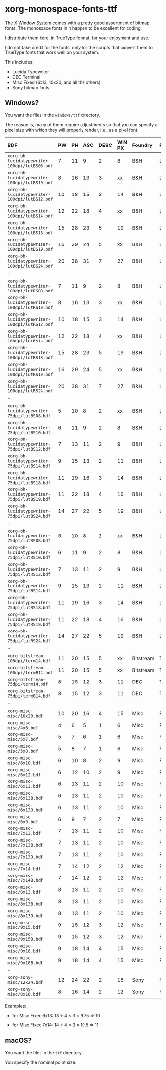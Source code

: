# xorg-monospace-fonts-ttf

The X Window System comes with a pretty good assortment of bitmap
fonts.  The monospace fonts in it happen to be excellent for coding.

I distribute them here, in TrueType format, for your enjoyment and
use.

I do not take credit for the fonts, only for the scripts that convert
them to TrueType fonts that work well on your system.

This includes:

-   Lucida Typewriter
-   DEC Terminal
-   Misc Fixed (6x13, 10x20, and all the others)
-   Sony bitmap fonts

## Windows?

You want the files in the `windows/ttf` directory.

The reason is, many of them require adjustments so that you can
specify a pixel size with which they will properly render, i.e.,
as a pixel font.

| BDF                                           | PW | PH | ASC | DESC | WIN PX | Foundry   | Family           | Wt.    | Slant | Set Width     | Add Style | Px | Pt  | DPI | DPI | Spac | Avg.Wd. | Registry | Encoding |
|:----------------------------------------------|:---|:---|:----|:-----|:-------|:----------|:-----------------|:-------|:------|:--------------|:----------|:---|:----|:----|:----|:-----|:--------|:---------|:---------|
| `xorg-bh-lucidatypewriter-100dpi/lutBS08.bdf` | 7  | 11 | 9   | 2    | 8      | B&H       | LucidaTypewriter | Bold   | R     | Normal        | Sans      | 11 | 80  | 100 | 100 | M    | 70      | ISO10646 | 1        |
| `xorg-bh-lucidatypewriter-100dpi/lutBS10.bdf` | 8  | 16 | 13  | 3    | xx     | B&H       | LucidaTypewriter | Bold   | R     | Normal        | Sans      | 14 | 100 | 100 | 100 | M    | 80      | ISO10646 | 1        |
| `xorg-bh-lucidatypewriter-100dpi/lutBS12.bdf` | 10 | 18 | 15  | 3    | 14     | B&H       | LucidaTypewriter | Bold   | R     | Normal        | Sans      | 17 | 120 | 100 | 100 | M    | 100     | ISO10646 | 1        |
| `xorg-bh-lucidatypewriter-100dpi/lutBS14.bdf` | 12 | 22 | 18  | 4    | xx     | B&H       | LucidaTypewriter | Bold   | R     | Normal        | Sans      | 20 | 140 | 100 | 100 | M    | 120     | ISO10646 | 1        |
| `xorg-bh-lucidatypewriter-100dpi/lutBS18.bdf` | 15 | 28 | 23  | 5    | 19     | B&H       | LucidaTypewriter | Bold   | R     | Normal        | Sans      | 25 | 180 | 100 | 100 | M    | 150     | ISO10646 | 1        |
| `xorg-bh-lucidatypewriter-100dpi/lutBS19.bdf` | 16 | 29 | 24  | 5    | xx     | B&H       | LucidaTypewriter | Bold   | R     | Normal        | Sans      | 26 | 190 | 100 | 100 | M    | 159     | ISO10646 | 1        |
| `xorg-bh-lucidatypewriter-100dpi/lutBS24.bdf` | 20 | 38 | 31  | 7    | 27     | B&H       | LucidaTypewriter | Bold   | R     | Normal        | Sans      | 34 | 240 | 100 | 100 | M    | 200     | ISO10646 | 1        |
| -                                             |    |    |     |      |        |           |                  |        |       |               |           |    |     |     |     |      |         |          |          |
| `xorg-bh-lucidatypewriter-100dpi/lutRS08.bdf` | 7  | 11 | 9   | 2    | 8      | B&H       | LucidaTypewriter | Medium | R     | Normal        | Sans      | 11 | 80  | 100 | 100 | M    | 70      | ISO10646 | 1        |
| `xorg-bh-lucidatypewriter-100dpi/lutRS10.bdf` | 8  | 16 | 13  | 3    | xx     | B&H       | LucidaTypewriter | Medium | R     | Normal        | Sans      | 14 | 100 | 100 | 100 | M    | 80      | ISO10646 | 1        |
| `xorg-bh-lucidatypewriter-100dpi/lutRS12.bdf` | 10 | 18 | 15  | 3    | 14     | B&H       | LucidaTypewriter | Medium | R     | Normal        | Sans      | 17 | 120 | 100 | 100 | M    | 100     | ISO10646 | 1        |
| `xorg-bh-lucidatypewriter-100dpi/lutRS14.bdf` | 12 | 22 | 18  | 4    | xx     | B&H       | LucidaTypewriter | Medium | R     | Normal        | Sans      | 20 | 140 | 100 | 100 | M    | 120     | ISO10646 | 1        |
| `xorg-bh-lucidatypewriter-100dpi/lutRS18.bdf` | 15 | 28 | 23  | 5    | 19     | B&H       | LucidaTypewriter | Medium | R     | Normal        | Sans      | 25 | 180 | 100 | 100 | M    | 150     | ISO10646 | 1        |
| `xorg-bh-lucidatypewriter-100dpi/lutRS19.bdf` | 16 | 29 | 24  | 5    | xx     | B&H       | LucidaTypewriter | Medium | R     | Normal        | Sans      | 26 | 190 | 100 | 100 | M    | 159     | ISO10646 | 1        |
| `xorg-bh-lucidatypewriter-100dpi/lutRS24.bdf` | 20 | 38 | 31  | 7    | 27     | B&H       | LucidaTypewriter | Medium | R     | Normal        | Sans      | 34 | 240 | 100 | 100 | M    | 200     | ISO10646 | 1        |
| -                                             |    |    |     |      |        |           |                  |        |       |               |           |    |     |     |     |      |         |          |          |
| `xorg-bh-lucidatypewriter-75dpi/lutBS08.bdf`  | 5  | 10 | 8   | 2    | xx     | B&H       | LucidaTypewriter | Bold   | R     | Normal        | Sans      | 8  | 80  | 75  | 75  | M    | 50      | ISO10646 | 1        |
| `xorg-bh-lucidatypewriter-75dpi/lutBS10.bdf`  | 6  | 11 | 9   | 2    | 8      | B&H       | LucidaTypewriter | Bold   | R     | Normal        | Sans      | 10 | 100 | 75  | 75  | M    | 60      | ISO10646 | 1        |
| `xorg-bh-lucidatypewriter-75dpi/lutBS12.bdf`  | 7  | 13 | 11  | 2    | 9      | B&H       | LucidaTypewriter | Bold   | R     | Normal        | Sans      | 12 | 120 | 75  | 75  | M    | 70      | ISO10646 | 1        |
| `xorg-bh-lucidatypewriter-75dpi/lutBS14.bdf`  | 9  | 15 | 13  | 2    | 11     | B&H       | LucidaTypewriter | Bold   | R     | Normal        | Sans      | 14 | 140 | 75  | 75  | M    | 90      | ISO10646 | 1        |
| `xorg-bh-lucidatypewriter-75dpi/lutBS18.bdf`  | 11 | 19 | 16  | 3    | 14     | B&H       | LucidaTypewriter | Bold   | R     | Normal        | Sans      | 18 | 180 | 75  | 75  | M    | 110     | ISO10646 | 1        |
| `xorg-bh-lucidatypewriter-75dpi/lutBS19.bdf`  | 11 | 22 | 18  | 4    | 16     | B&H       | LucidaTypewriter | Bold   | R     | Normal        | Sans      | 19 | 190 | 75  | 75  | M    | 110     | ISO10646 | 1        |
| `xorg-bh-lucidatypewriter-75dpi/lutBS24.bdf`  | 14 | 27 | 22  | 5    | 19     | B&H       | LucidaTypewriter | Bold   | R     | Normal        | Sans      | 24 | 240 | 75  | 75  | M    | 140     | ISO10646 | 1        |
| -                                             |    |    |     |      |        |           |                  |        |       |               |           |    |     |     |     |      |         |          |          |
| `xorg-bh-lucidatypewriter-75dpi/lutRS08.bdf`  | 5  | 10 | 8   | 2    | xx     | B&H       | LucidaTypewriter | Medium | R     | Normal        | Sans      | 8  | 80  | 75  | 75  | M    | 50      | ISO10646 | 1        |
| `xorg-bh-lucidatypewriter-75dpi/lutRS10.bdf`  | 6  | 11 | 9   | 2    | 8      | B&H       | LucidaTypewriter | Medium | R     | Normal        | Sans      | 10 | 100 | 75  | 75  | M    | 60      | ISO10646 | 1        |
| `xorg-bh-lucidatypewriter-75dpi/lutRS12.bdf`  | 7  | 13 | 11  | 2    | 9      | B&H       | LucidaTypewriter | Medium | R     | Normal        | Sans      | 12 | 120 | 75  | 75  | M    | 70      | ISO10646 | 1        |
| `xorg-bh-lucidatypewriter-75dpi/lutRS14.bdf`  | 9  | 15 | 13  | 2    | 11     | B&H       | LucidaTypewriter | Medium | R     | Normal        | Sans      | 14 | 140 | 75  | 75  | M    | 90      | ISO10646 | 1        |
| `xorg-bh-lucidatypewriter-75dpi/lutRS18.bdf`  | 11 | 19 | 16  | 3    | 14     | B&H       | LucidaTypewriter | Medium | R     | Normal        | Sans      | 18 | 180 | 75  | 75  | M    | 110     | ISO10646 | 1        |
| `xorg-bh-lucidatypewriter-75dpi/lutRS19.bdf`  | 11 | 22 | 18  | 4    | 16     | B&H       | LucidaTypewriter | Medium | R     | Normal        | Sans      | 19 | 190 | 75  | 75  | M    | 110     | ISO10646 | 1        |
| `xorg-bh-lucidatypewriter-75dpi/lutRS24.bdf`  | 14 | 27 | 22  | 5    | 19     | B&H       | LucidaTypewriter | Medium | R     | Normal        | Sans      | 24 | 240 | 75  | 75  | M    | 140     | ISO10646 | 1        |
| -                                             |    |    |     |      |        |           |                  |        |       |               |           |    |     |     |     |      |         |          |          |
| `xorg-bitstream-100dpi/term14.bdf`            | 11 | 20 | 15  | 5    | xx     | Bitstream | Terminal         | Medium | R     | Normal        |           | 18 | 140 | 100 | 100 | C    | 110     | ISO8859  | 1        |
| `xorg-bitstream-100dpi/termB14.bdf`           | 11 | 20 | 15  | 5    | xx     | Bitstream | Terminal         | Bold   | R     | Normal        |           | 18 | 140 | 100 | 100 | C    | 110     | ISO8859  | 1        |
| `xorg-bitstream-75dpi/term14.bdf`             | 8  | 15 | 12  | 3    | 11     | DEC       | Terminal         | Medium | R     | Normal        |           | 14 | 140 | 75  | 75  | C    | 80      | ISO8859  | 1        |
| `xorg-bitstream-75dpi/termB14.bdf`            | 8  | 15 | 12  | 3    | 11     | DEC       | Terminal         | Bold   | R     | Normal        |           | 14 | 140 | 75  | 75  | C    | 80      | ISO8859  | 1        |
| -                                             |    |    |     |      |        |           |                  |        |       |               |           |    |     |     |     |      |         |          |          |
| `xorg-misc-misc/10x20.bdf`                    | 10 | 20 | 16  | 4    | 15     | Misc      | Fixed            | Medium | R     | Normal        |           | 20 | 200 | 75  | 75  | C    | 100     | ISO10646 | 1        |
| `xorg-misc-misc/4x6.bdf`                      | 4  | 6  | 5   | 1    | 6      | Misc      | Fixed            | Medium | R     | Normal        |           | 6  | 60  | 75  | 75  | C    | 40      | ISO10646 | 1        |
| `xorg-misc-misc/5x7.bdf`                      | 5  | 7  | 6   | 1    | 6      | Misc      | Fixed            | Medium | R     | Normal        |           | 7  | 70  | 75  | 75  | C    | 50      | ISO10646 | 1        |
| `xorg-misc-misc/5x8.bdf`                      | 5  | 8  | 7   | 1    | 6      | Misc      | Fixed            | Medium | R     | Normal        |           | 8  | 80  | 75  | 75  | C    | 50      | ISO10646 | 1        |
| `xorg-misc-misc/6x10.bdf`                     | 6  | 10 | 8   | 2    | 9      | Misc      | Fixed            | Medium | R     | Normal        |           | 10 | 100 | 75  | 75  | C    | 60      | ISO10646 | 1        |
| `xorg-misc-misc/6x12.bdf`                     | 6  | 12 | 10  | 2    | 9      | Misc      | Fixed            | Medium | R     | SemiCondensed |           | 12 | 110 | 75  | 75  | C    | 60      | ISO10646 | 1        |
| `xorg-misc-misc/6x13.bdf`                     | 6  | 13 | 11  | 2    | 10     | Misc      | Fixed            | Medium | R     | SemiCondensed |           | 13 | 120 | 75  | 75  | C    | 60      | ISO10646 | 1        |
| `xorg-misc-misc/6x13B.bdf`                    | 6  | 13 | 11  | 2    | 10     | Misc      | Fixed            | Bold   | R     | SemiCondensed |           | 13 | 120 | 75  | 75  | C    | 60      | ISO10646 | 1        |
| `xorg-misc-misc/6x13O.bdf`                    | 6  | 13 | 11  | 2    | 10     | Misc      | Fixed            | Medium | O     | SemiCondensed |           | 13 | 120 | 75  | 75  | C    | 60      | ISO10646 | 1        |
| `xorg-misc-misc/6x9.bdf`                      | 6  | 9  | 7   | 2    | 7      | Misc      | Fixed            | Medium | R     | Normal        |           | 9  | 90  | 75  | 75  | C    | 60      | ISO10646 | 1        |
| `xorg-misc-misc/7x13.bdf`                     | 7  | 13 | 11  | 2    | 10     | Misc      | Fixed            | Medium | R     | Normal        |           | 13 | 120 | 75  | 75  | C    | 70      | ISO10646 | 1        |
| `xorg-misc-misc/7x13B.bdf`                    | 7  | 13 | 11  | 2    | 10     | Misc      | Fixed            | Bold   | R     | Normal        |           | 13 | 120 | 75  | 75  | C    | 70      | ISO10646 | 1        |
| `xorg-misc-misc/7x13O.bdf`                    | 7  | 13 | 11  | 2    | 10     | Misc      | Fixed            | Medium | O     | Normal        |           | 13 | 120 | 75  | 75  | C    | 70      | ISO10646 | 1        |
| `xorg-misc-misc/7x14.bdf`                     | 7  | 14 | 12  | 2    | 12     | Misc      | Fixed            | Medium | R     | Normal        |           | 14 | 130 | 75  | 75  | C    | 70      | ISO10646 | 1        |
| `xorg-misc-misc/7x14B.bdf`                    | 7  | 14 | 12  | 2    | 12     | Misc      | Fixed            | Bold   | R     | Normal        |           | 14 | 130 | 75  | 75  | C    | 70      | ISO10646 | 1        |
| `xorg-misc-misc/8x13.bdf`                     | 8  | 13 | 11  | 2    | 10     | Misc      | Fixed            | Medium | R     | Normal        |           | 13 | 120 | 75  | 75  | C    | 80      | ISO10646 | 1        |
| `xorg-misc-misc/8x13B.bdf`                    | 8  | 13 | 11  | 2    | 10     | Misc      | Fixed            | Bold   | R     | Normal        |           | 13 | 120 | 75  | 75  | C    | 80      | ISO10646 | 1        |
| `xorg-misc-misc/8x13O.bdf`                    | 8  | 13 | 11  | 2    | 10     | Misc      | Fixed            | Medium | O     | Normal        |           | 13 | 120 | 75  | 75  | C    | 80      | ISO10646 | 1        |
| `xorg-misc-misc/9x15.bdf`                     | 9  | 15 | 12  | 3    | 12     | Misc      | Fixed            | Medium | R     | Normal        |           | 15 | 140 | 75  | 75  | C    | 90      | ISO10646 | 1        |
| `xorg-misc-misc/9x15B.bdf`                    | 9  | 15 | 12  | 3    | 12     | Misc      | Fixed            | Bold   | R     | Normal        |           | 15 | 140 | 75  | 75  | C    | 90      | ISO10646 | 1        |
| `xorg-misc-misc/9x18.bdf`                     | 9  | 18 | 14  | 4    | 15     | Misc      | Fixed            | Medium | R     | Normal        |           | 18 | 120 | 100 | 100 | C    | 90      | ISO10646 | 1        |
| `xorg-misc-misc/9x18B.bdf`                    | 9  | 18 | 14  | 4    | 15     | Misc      | Fixed            | Bold   | R     | Normal        |           | 18 | 120 | 100 | 100 | C    | 90      | ISO10646 | 1        |
| -                                             |    |    |     |      |        |           |                  |        |       |               |           |    |     |     |     |      |         |          |          |
| `xorg-sony-misc/12x24.bdf`                    | 12 | 24 | 22  | 2    | 18     | Sony      | Fixed            | Medium | R     | Normal        |           | 24 | 170 | 100 | 100 | C    | 120     | ISO8859  | 1        |
| `xorg-sony-misc/8x16.bdf`                     | 8  | 16 | 14  | 2    | 12     | Sony      | Fixed            | Medium | R     | Normal        |           | 16 | 120 | 100 | 100 | C    | 80      | ISO8859  | 1        |

Examples:

-   for Misc Fixed 6x13: 13 ÷ 4 × 3 = 9.75 => 10

-   for Misc Fixed 7x14: 14 ÷ 4 × 3 = 10.5 => 11

## macOS?

You want the files in the `ttf` directory.

You specify the nominal point size.
